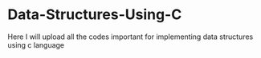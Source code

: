 # Data-Structures-Using-C

Here I will upload all the codes important for implementing data structures using c language
